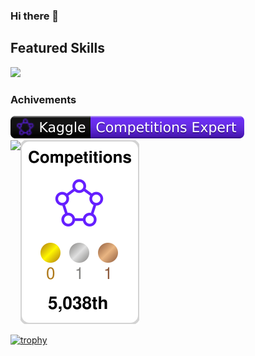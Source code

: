 ### Hi there 👋

<!--
**pomcho555/pomcho555** is a ✨ _special_ ✨ repository because its `README.md` (this file) appears on your GitHub profile.

Here are some ideas to get you started:

- 🔭 I’m currently working on ...
- 🌱 I’m currently learning ...
- 👯 I’m looking to collaborate on ...
- 🤔 I’m looking for help with ...
- 💬 Ask me about ...
- 📫 How to reach me: ...
- 😄 Pronouns: ...
- ⚡ Fun fact: ...
-->

## Featured Skills

<!-- https://github.com/tandpfun/skill-icons#readme -->
<img src="https://skillicons.dev/icons?i=linux,k8s,aws,gcp,github,gitlab,terraform,prometheus,grafana,go,py,pytorch,js&theme=light" />


### Achivements

<div>
  <a href="https://www.kaggle.com/pompom555">
    <img src="./kaggle-badges/CompetitionsRank/plastic-black.svg" alt="KaggleCompetitionRank" />
  </a>
<!--   <a href="https://www.kaggle.com/pompom555">
    <img src="./kaggle-badges/NotebooksRank/plastic-white.svg" alt="KaggleNotebooksRank" />
  </a>
  <a href="https://atcoder.jp/users/pompom555?contestType=algo">
    <img src="https://badgen.org/img/atcoder/Spiderman_/rating/algorithm?style=plastic" alt="Rating" />
  </a>
  <a href="https://github.com/pompom555/blog-zenn">
    <img src="https://badgen.org/img/zenn/takayoshi/articles?style=plastic" alt="Articles" />
  </a>
  <a href="https://github.com/pompom555/blog-qiita">
    <img src="https://badgen.org/img/qiita/Takayoshi_Makabe/articles?style=plastic" alt="Articles" />
  </a> -->
</div>

  <a href="https://www.kaggle.com/pompom555">
    <img src="./kaggle-plates/Competitions/white.svg" />
  </a>



<a href="https://github.com/anuraghazra/github-readme-stats">
  <img align="left" src="https://github-readme-stats.vercel.app/api?username=pomcho555&count_private=true&show_icons=true" />
</a>

[![trophy](https://github-profile-trophy.vercel.app/?username=pomcho555&theme=onedark)](https://github.com/ryo-ma/github-profile-trophy)

